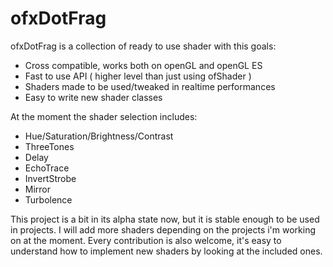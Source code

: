 ofxDotFrag
=====================================
ofxDotFrag is a collection of ready to use shader with this goals:   
- Cross compatible, works both on openGL and openGL ES
- Fast to use API ( higher level than just using ofShader )
- Shaders made to be used/tweaked in realtime performances
- Easy to write new shader classes 
   
At the moment the shader selection includes:   
- Hue/Saturation/Brightness/Contrast
- ThreeTones
- Delay
- EchoTrace
- InvertStrobe
- Mirror
- Turbolence
   
This project is a bit in its alpha state now, but it is stable enough to be used in projects. I will add more shaders depending on the projects i'm working on at the moment. Every contribution is also welcome, it's easy to understand how to implement new shaders by looking at the included ones.   
